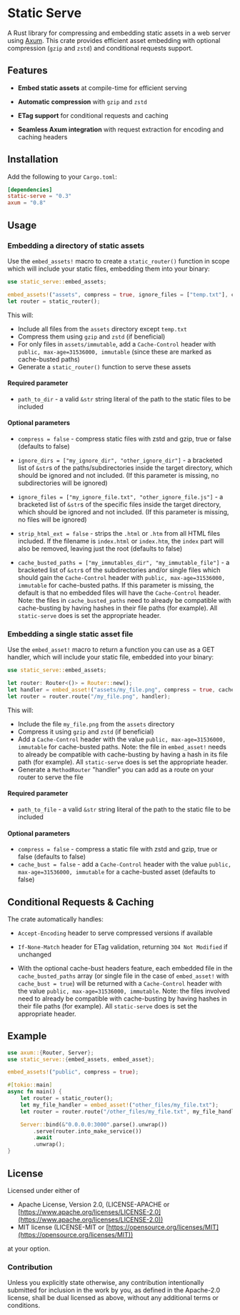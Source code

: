 # Static Serve

A Rust library for compressing and embedding static assets in a web server using [Axum](https://github.com/tokio-rs/axum). This crate provides efficient asset embedding with optional compression (`gzip` and `zstd`) and conditional requests support.

## Features

- **Embed static assets** at compile-time for efficient serving

- **Automatic compression** with `gzip` and `zstd`

- **ETag support** for conditional requests and caching

- **Seamless Axum integration** with request extraction for encoding and caching headers

## Installation

Add the following to your `Cargo.toml`:

```toml
[dependencies]
static-serve = "0.3"
axum = "0.8"
```

## Usage

### Embedding a directory of static assets

Use the `embed_assets!` macro to create a `static_router()` function in scope which will include your static files, embedding them into your binary:

```rust
use static_serve::embed_assets;

embed_assets!("assets", compress = true, ignore_files = ["temp.txt"], cache_busted_paths = ["immutable"]);
let router = static_router();
```

This will:

- Include all files from the `assets` directory except `temp.txt`
- Compress them using `gzip` and `zstd` (if beneficial)
- For only files in `assets/immutable`, add a `Cache-Control` header with `public, max-age=31536000, immutable` (since these are marked as cache-busted paths)
- Generate a `static_router()` function to serve these assets

#### Required parameter

- `path_to_dir` - a valid `&str` string literal of the path to the static files to be included

#### Optional parameters

- `compress = false` - compress static files with zstd and gzip, true or false (defaults to false)

- `ignore_dirs = ["my_ignore_dir", "other_ignore_dir"]` - a bracketed list of `&str`s of the paths/subdirectories inside the target directory, which should be ignored and not included. (If this parameter is missing, no subdirectories will be ignored)

- `ignore_files = ["my_ignore_file.txt", "other_ignore_file.js"]` - a bracketed list of `&str`s of the specific files inside the target directory, which should be ignored and not included. (If this parameter is missing, no files will be ignored)

- `strip_html_ext = false` - strips the `.html` or `.htm` from all HTML files included. If the filename is `index.html` or `index.htm`, the `index` part will also be removed, leaving just the root (defaults to false)

- `cache_busted_paths = ["my_immutables_dir", "my_immutable_file"]` - a bracketed list of `&str`s of the subdirectories and/or single files which should gain the `Cache-Control` header with `public, max-age=31536000, immutable` for cache-busted paths. If this parameter is missing, the default is that no embedded files will have the `Cache-Control` header. Note: the files in `cache_busted_paths` need to already be compatible with cache-busting by having hashes in their file paths (for example). All `static-serve` does is set the appropriate header. 

### Embedding a single static asset file

Use the `embed_asset!` macro to return a function you can use as a GET handler, which will include your static file, embedded into your binary:

```rust
use static_serve::embed_assets;

let router: Router<()> = Router::new();
let handler = embed_asset!("assets/my_file.png", compress = true, cache_bust = true);
let router = router.route("/my_file.png", handler);

```

This will:

- Include the file `my_file.png` from the `assets` directory
- Compress it using `gzip` and `zstd` (if beneficial)
- Add a `Cache-Control` header with the value `public, max-age=31536000, immutable` for cache-busted paths. Note: the file in `embed_asset!` needs to already be compatible with cache-busting by having a hash in its file path (for example). All `static-serve` does is set the appropriate header. 
- Generate a `MethodRouter` "handler" you can add as a route on your router to serve the file

#### Required parameter

- `path_to_file` - a valid `&str` string literal of the path to the static file to be included

#### Optional parameters

- `compress = false` - compress a static file with zstd and gzip, true or false (defaults to false)
- `cache_bust = false` - add a `Cache-Control` header with the value `public, max-age=31536000, immutable` for a cache-busted asset (defaults to false)

## Conditional Requests & Caching

The crate automatically handles:

- `Accept-Encoding` header to serve compressed versions if available
- `If-None-Match` header for ETag validation, returning `304 Not Modified` if unchanged

- With the optional cache-bust headers feature, each embedded file in the `cache_busted_paths` array (or single file in the case of `embed_asset!` with `cache_bust = true`) will be returned with a `Cache-Control` header with the value `public, max-age=31536000, immutable`. Note: the files involved need to already be compatible with cache-busting by having hashes in their file paths (for example). All `static-serve` does is set the appropriate header.

## Example

```rust
use axum::{Router, Server};
use static_serve::{embed_assets, embed_asset};

embed_assets!("public", compress = true);

#[tokio::main]
async fn main() {
    let router = static_router();
    let my_file_handler = embed_asset!("other_files/my_file.txt");
    let router = router.route("/other_files/my_file.txt", my_file_handler);

    Server::bind(&"0.0.0.0:3000".parse().unwrap())
        .serve(router.into_make_service())
        .await
        .unwrap();
}
```

## License

Licensed under either of

- Apache License, Version 2.0, (LICENSE-APACHE or [https://www.apache.org/licenses/LICENSE-2.0](https://www.apache.org/licenses/LICENSE-2.0))
- MIT license (LICENSE-MIT or [https://opensource.org/licenses/MIT](https://opensource.org/licenses/MIT))

at your option.

### Contribution

Unless you explicitly state otherwise, any contribution intentionally submitted for inclusion in the work by you, as defined in the Apache-2.0 license, shall be dual licensed as above, without any additional terms or conditions.
